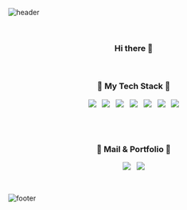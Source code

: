 ![header](https://capsule-render.vercel.app/api?type=waving&color=gradient&height=300&section=header&text=PureunNoh&fontSize=90)

<br>

<h3 align="center"> Hi there 👋 </h3>

<br>

<h3 align="center"> 🔧 My Tech Stack 🔧 </h3>

<p align="center">
  <img src="https://img.shields.io/badge/Java-007396?style=flat-square&logo=Java&logoColor=white"/> &nbsp
  <img src="https://img.shields.io/badge/JavaScript-F7DF1E?style=flat-square&logo=JavaScript&logoColor=222222"/> &nbsp
  <img src="https://img.shields.io/badge/Spring-6DB33F?style=flat-square&logo=Spring&logoColor=white"/> &nbsp
  <img src="https://img.shields.io/badge/CSS-1572B6?style=flat-square&logo=CSS3&logoColor=white"/> &nbsp
  <img src="https://img.shields.io/badge/HTML-E34F26?style=flat-square&logo=HTML5&logoColor=white"/> &nbsp
  <img src="https://img.shields.io/badge/React-61DAFB?style=flat-square&logo=React&logoColor=white"/> &nbsp
  <img src="https://img.shields.io/badge/jQuery-0769AD?style=flat-square&logo=jQuery&logoColor=white"/>
 </p>
 
 <br>
 <br>
 
<h3 align="center"> 🍒 Mail & Portfolio 🍒 </h3>


<p align="center">
 <a href="mailto:pureun95@gmail.com" target="_blank"><img src="https://img.shields.io/badge/Gmail-EA4335?style=flat-square&logo=Gmail&logoColor=white"/></a> &nbsp
 <a href="https://pureun.netlify.app/" target="_blank"><img src="https://img.shields.io/badge/Portfolio-FFBEE0?style=flat-square&fontColor=8F5F8A"/></a>
</p>

<br>

![footer](https://capsule-render.vercel.app/api?type=waving&color=gradient&height=200&section=footer&fontSize=90)

